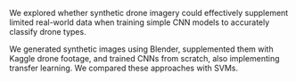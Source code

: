 We explored whether synthetic drone imagery could effectively supplement limited real-world data when training simple CNN models to accurately classify drone types. 

We generated synthetic images using Blender, supplemented them with Kaggle drone footage, and trained CNNs from scratch, also implementing transfer learning. We compared these approaches with SVMs.

